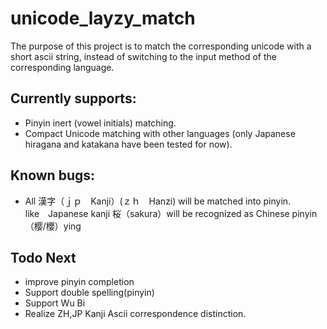 # unicode_layzy_match

The purpose of this project is to match the corresponding unicode with a short ascii string, instead of switching to the input method of the corresponding language.

## Currently supports:
 - Pinyin inert (vowel initials) matching.
 - Compact Unicode matching with other languages (only Japanese hiragana and katakana have been tested for now).

## Known bugs:
 - All 漢字（ｊｐ　Kanji）(ｚｈ　Hanzi) will be matched into pinyin. \
  like　Japanese kanji 桜（sakura）will be recognized as Chinese pinyin（樱/櫻）ying

## Todo Next
 - improve pinyin completion
 - Support double spelling(pinyin)
 - Support Wu Bi
 - Realize ZH,JP Kanji Ascii correspondence distinction.
